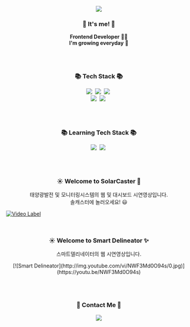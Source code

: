 
<p align="center">
<img src="https://capsule-render.vercel.app/api?type=wave&color=Fbdfea&height=300&section=header&text=Hello! There!%&fontSize=60&fontColor=#fff"/>
</p>

<h3 align="center">👋 It's me! 👋</h3>
<p align="center">
  <b>Frontend Developer</b> 👩‍💻 <br>
  <b>I'm growing everyday</b> 🌿
</p>

<br><br>

<h3 align="center">📚 Tech Stack 📚</h3>
<p align="center">
  <img src="https://img.shields.io/badge/html5-E34F26?style=for-the-badge&logo=html5&logoColor=white"/></a>&nbsp
  <img src="https://img.shields.io/badge/css-1572B6?style=for-the-badge&logo=css3&logoColor=white"/></a>&nbsp 
  <img src="https://img.shields.io/badge/javascript-F7DF1E?style=for-the-badge&logo=javascript&logoColor=black"/></a>&nbsp 
   <br>
  <img src="https://img.shields.io/badge/jquery-7952B3?style=for-the-badge&logo=jquery&logoColor=white"/></a>&nbsp 
  <img src="https://img.shields.io/badge/bootstrap-F47C7C?style=for-the-badge&logo=bootstrap&logoColor=white"/></a>&nbsp

</p>

<br><br>

<h3 align="center">📚 Learning Tech Stack 📚</h3>
<p align="center">
  <img src="https://img.shields.io/badge/React-61DAFB?style=for-the-badge&logo=React&logoColor=white"/></a>&nbsp
  <img src="https://img.shields.io/badge/TypeScript-3178C6?style=for-the-badge&logo=TypeScript&logoColor=white"/></a>&nbsp 
</p>

<br><br>

<h3 align="center">☀️ Welcome to SolarCaster 💛</h3>
<p align="center">
  태양광발전 및 모니터링시스템의 웹 및 대시보드 시연영상입니다. <br>
  솔캐스터에 놀러오세요! 😃
</p>

  [![Video Label](http://img.youtube.com/vi/x20l8dUYOZc/0.jpg)](https://youtu.be/x20l8dUYOZc)
  
<br>

<h3 align="center">☀️ Welcome to Smart Delineator ✨</h3>
<p align="center">
  스마트델리네이터의 웹 시연영상입니다. <br>
</p>
<div align="center">
  [![Smart Delineator](http://img.youtube.com/vi/NWF3Md0O94s/0.jpg)](https://youtu.be/NWF3Md0O94s)
<div>

<br><br>
<h3 align="center">🌈 Contact Me 🌈</h3>
<p align="center">
  <a href="mailto:chaewon6400@gmail.com"><img src="https://img.shields.io/badge/Gmail-d14836?style=flat-square&logo=Gmail&logoColor=white&link=kimhyein7110@gmail.com"/></a>
</p>


<!--
**chaewon6400/chaewon6400** is a ✨ _special_ ✨ repository because its `README.md` (this file) appears on your GitHub profile.

Here are some ideas to get you started:

- 🔭 I’m currently working on ...
- 🌱 I’m currently learning ...
- 👯 I’m looking to collaborate on ...
- 🤔 I’m looking for help with ...
- 💬 Ask me about ...
- 📫 How to reach me: ...
- 😄 Pronouns: ...
- ⚡ Fun fact: ...
-->
